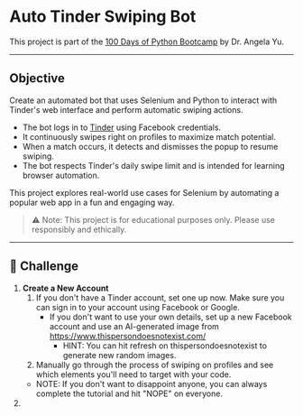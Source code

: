 # Auto Tinder Swiping Bot
This project is part of the [100 Days of Python Bootcamp](https://www.udemy.com/course/100-days-of-code/) by Dr. Angela Yu.
 
---

## Objective
Create an automated bot that uses Selenium and Python to interact with Tinder's web interface and perform automatic swiping actions.
- The bot logs in to [Tinder](https://tinder.com/) using Facebook credentials.
- It continuously swipes right on profiles to maximize match potential.
- When a match occurs, it detects and dismisses the popup to resume swiping.
- The bot respects Tinder's daily swipe limit and is intended for learning browser automation.

This project explores real-world use cases for Selenium by automating a popular web app in a fun and engaging way.
> ⚠️ Note: This project is for educational purposes only. Please use responsibly and ethically.

---

## 👺 Challenge
1. **Create a New Account**
    1. If you don't have a Tinder account, set one up now. Make sure you can sign in to your account using Facebook or Google.
       - If you don't want to use your own details, set up a new Facebook account and use an AI-generated image from https://www.thispersondoesnotexist.com/
         - HINT: You can hit refresh on thispersondoesnotexist to generate new random images.
    2. Manually go through the process of swiping on profiles and see which elements you'll need to target with your code.
   - NOTE: If you don't want to disappoint anyone, you can always complete the tutorial and hit "NOPE" on everyone. 
2. 
